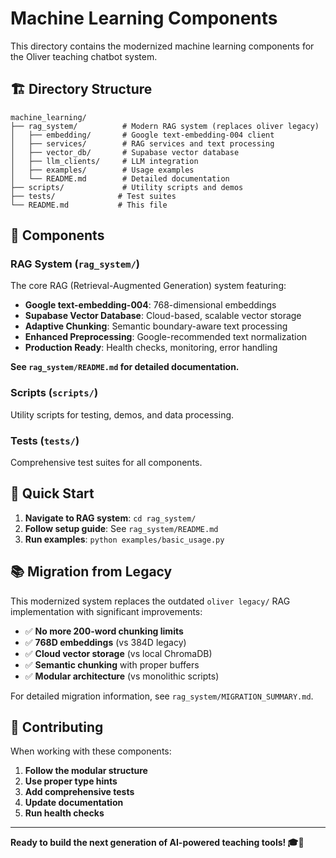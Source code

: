 # Machine Learning Components

This directory contains the modernized machine learning components for the Oliver teaching chatbot system.

## 🏗️ **Directory Structure**

```
machine_learning/
├── rag_system/          # Modern RAG system (replaces oliver legacy)
│   ├── embedding/       # Google text-embedding-004 client
│   ├── services/        # RAG services and text processing
│   ├── vector_db/       # Supabase vector database
│   ├── llm_clients/     # LLM integration
│   ├── examples/        # Usage examples
│   └── README.md        # Detailed documentation
├── scripts/             # Utility scripts and demos
├── tests/              # Test suites
└── README.md           # This file
```

## 🚀 **Components**

### **RAG System** (`rag_system/`)
The core RAG (Retrieval-Augmented Generation) system featuring:
- **Google text-embedding-004**: 768-dimensional embeddings
- **Supabase Vector Database**: Cloud-based, scalable vector storage
- **Adaptive Chunking**: Semantic boundary-aware text processing
- **Enhanced Preprocessing**: Google-recommended text normalization
- **Production Ready**: Health checks, monitoring, error handling

**See `rag_system/README.md` for detailed documentation.**

### **Scripts** (`scripts/`)
Utility scripts for testing, demos, and data processing.

### **Tests** (`tests/`)
Comprehensive test suites for all components.

## 🎯 **Quick Start**

1. **Navigate to RAG system**: `cd rag_system/`
2. **Follow setup guide**: See `rag_system/README.md`
3. **Run examples**: `python examples/basic_usage.py`

## 📚 **Migration from Legacy**

This modernized system replaces the outdated `oliver legacy/` RAG implementation with significant improvements:

- ✅ **No more 200-word chunking limits**
- ✅ **768D embeddings** (vs 384D legacy)
- ✅ **Cloud vector storage** (vs local ChromaDB)
- ✅ **Semantic chunking** with proper buffers
- ✅ **Modular architecture** (vs monolithic scripts)

For detailed migration information, see `rag_system/MIGRATION_SUMMARY.md`.

## 🤝 **Contributing**

When working with these components:
1. **Follow the modular structure**
2. **Use proper type hints**
3. **Add comprehensive tests**
4. **Update documentation**
5. **Run health checks**

---

**Ready to build the next generation of AI-powered teaching tools! 🎓🤖**